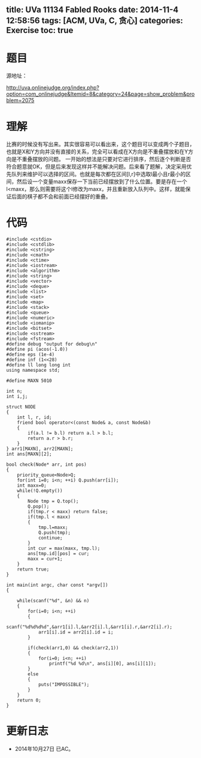 title: UVa 11134 Fabled Rooks
date: 2014-11-4 12:58:56
tags: [ACM, UVa, C, 贪心]
categories: Exercise
toc: true
---
# 题目	
源地址：

http://uva.onlinejudge.org/index.php?option=com_onlinejudge&Itemid=8&category=24&page=show_problem&problem=2075

# 理解
比赛的时候没有写出来。其实很容易可以看出来，这个题目可以变成两个子题目，也就是X和Y方向并没有直接的关系，完全可以看成在X方向是不重叠摆放和在Y方向是不重叠摆放的问题。
一开始的想法是只要对它进行排序，然后逐个判断是否符合题意就OK，但是后来发现这样并不能解决问题。后来看了题解，决定采用优先队列来维护可以选择的区间。也就是每次都在区间[l,r]中选取l最小且r最小的区间，然后设一个变量maxx保存一下当前已经摆放到了什么位置。要是存在一个l<maxx，那么则需要将这个l修改为maxx，并且重新放入队列中。这样，就能保证后面的棋子都不会和前面已经摆好的重叠。

<!-- more -->

# 代码
```
#include <cstdio>
#include <cstdlib>
#include <cstring>
#include <cmath>
#include <ctime>
#include <iostream>
#include <algorithm>
#include <string>
#include <vector>
#include <deque>
#include <list>
#include <set>
#include <map>
#include <stack>
#include <queue>
#include <numeric>
#include <iomanip>
#include <bitset>
#include <sstream>
#include <fstream>
#define debug "output for debug\n"
#define pi (acos(-1.0))
#define eps (1e-4)
#define inf (1<<28)
#define ll long long int
using namespace std;

#define MAXN 5010

int n;
int i,j;

struct NODE
{
    int l, r, id;
    friend bool operator<(const Node& a, const Node&b)
    {
        if(a.l != b.l) return a.l > b.l;
        return a.r > b.r;
    }
} arr1[MAXN], arr2[MAXN];
int ans[MAXN][2];

bool check(Node* arr, int pos)
{
    priority_queue<Node>Q;
    for(int i=0; i<n; ++i) Q.push(arr[i]);
    int maxx=0;
    while(!Q.empty())
    {
        Node tmp = Q.top();
        Q.pop();
        if(tmp.r < maxx) return false;
        if(tmp.l < maxx)
        {
            tmp.l=maxx;
            Q.push(tmp);
            continue;
        }
        int cur = max(maxx, tmp.l);
        ans[tmp.id][pos] = cur;
        maxx = cur+1;
    }
    return true;
}

int main(int argc, char const *argv[])
{

    while(scanf("%d", &n) && n)
    {
        for(i=0; i<n; ++i)
        {
            scanf("%d%d%d%d",&arr1[i].l,&arr2[i].l,&arr1[i].r,&arr2[i].r);
            arr1[i].id = arr2[i].id = i;
        }

        if(check(arr1,0) && check(arr2,1))
        {
            for(i=0; i<n; ++i)
                printf("%d %d\n", ans[i][0], ans[i][1]);
        }
        else
        {
            puts("IMPOSSIBLE");
        }
    }
    return 0;
}
```
# 更新日志
- 2014年10月27日 已AC。